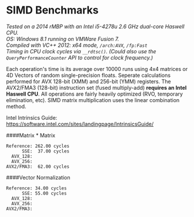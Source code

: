 SIMD Benchmarks
===============
*Tested on a 2014 rMBP with an Intel i5-4278u 2.6 GHz dual-core Haswell CPU.*  
*OS: Windows 8.1 running on VMWare Fusion 7.*  
*Compiled with VC++ 2012: x64 mode, `/arch:AVX`, `/fp:Fast`*  
*Timing in CPU clock cycles via `__rdtsc()`. (Could also use the `QueryPerformanceCounter` API to control for clock frequency.)*  

Each operation's time is its average over 10000 runs using 4x4 matrices or 4D Vectors of random single-precision floats. Seperate calculations performed for AVX 128-bit (XMM) and 256-bit (YMM) registers. The AVX2/FMA3 (128-bit) instruction set (fused multiply-add) **requires an Intel Haswell CPU**. All operations are fairly heavily optimized (RVO, temporary elimination, etc). SIMD matrix multiplication uses the linear combination method.

Intel Intrinsics Guide: https://software.intel.com/sites/landingpage/IntrinsicsGuide/

####Matrix * Matrix  
```
Reference: 262.00 cycles  
      SSE:  37.00 cycles  
  AVX_128:  
  AVX_256:  
AVX2/FMA3:  62.00 cycles  
```

####Vector Normalization  
```
Reference: 34.00 cycles  
      SSE: 55.00 cycles  
  AVX_128:  
  AVX_256:  
AVX2/FMA3:  
```
